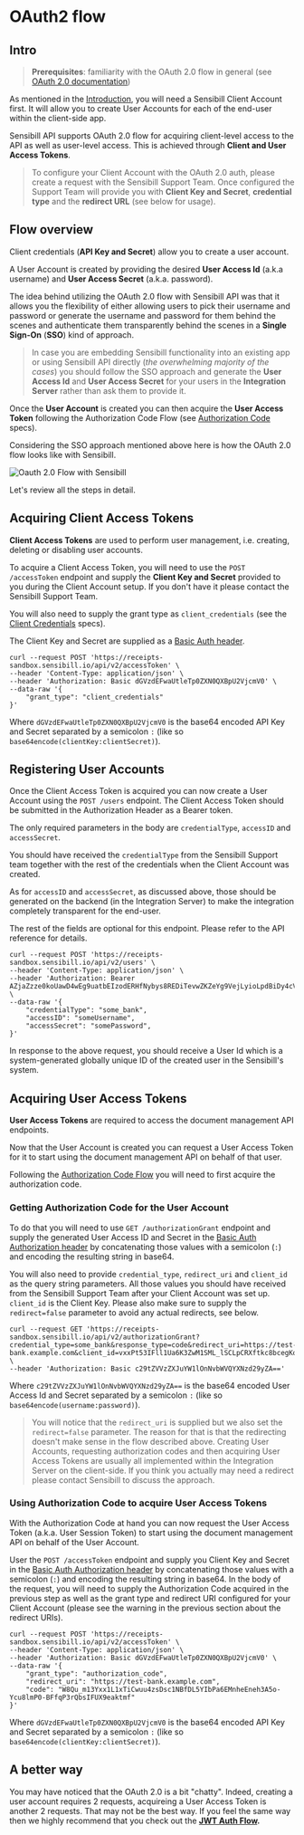 # OAuth2 flow

## Intro

> **Prerequisites**: familiarity with the OAuth 2.0 flow in general (see [OAuth 2.0 documentation](https://oauth.net/2/))

As mentioned in the [Introduction](./Introduction.md), you will need a Sensibill Client Account first. It will allow you to create User Accounts for each of the end-user within the client-side app.

Sensibill API supports OAuth 2.0 flow for acquiring client-level access to the API as well as user-level access. This is achieved through **Client and User Access Tokens**.

> To configure your Client Account with the OAuth 2.0 auth, please create a request with the Sensibill Support Team. Once configured the Support Team will provide you with **Client Key and Secret**, **credential type** and the **redirect URL** (see below for usage).

## Flow overview

Client credentials (**API Key and Secret**) allow you to create a user account. 

A User Account is created by providing the desired **User Access Id** (a.k.a username) and **User Access Secret** (a.k.a. password). 

The idea behind utilizing the OAuth 2.0 flow with Sensibill API was that it allows you the flexibility of either allowing users to pick their username and password or generate the username and password for them behind the scenes and authenticate them transparently behind the scenes in a **Single Sign-On** (**SSO**) kind of approach. 

<!--theme: warning-->
> In case you are embedding Sensibill functionality into an existing app or using Sensibill API directly (*the overwhelming majority of the cases*) you should follow the SSO approach and generate the **User Access Id** and **User Access Secret** for your users in the **Integration Server** rather than ask them to provide it.

Once the **User Account** is created you can then acquire the **User Access Token** following the Authorization Code Flow (see [Authorization Code](https://datatracker.ietf.org/doc/html/rfc6749#section-1.3.1) specs).

Considering the SSO approach mentioned above here is how the OAuth 2.0 flow looks like with Sensibill.

![Oauth 2.0 Flow with Sensibill](https://github.com/getsensibill/documents-docs/raw/main/assets/images/oauth2-flow.png 'Oauth 2.0 Flow with Sensibill')

Let's review all the steps in detail.

## Acquiring Client Access Tokens

**Client Access Tokens** are used to perform user management, i.e. creating, deleting or disabling user accounts. 

To acquire a Client Access Token, you will need to use the `POST /accessToken` endpoint and supply the **Client Key and Secret** provided to you during the Client Account setup. If you don't have it please contact the Sensibill Support Team.

You will also need to supply the grant type as `client_credentials` (see the [Client Credentials](https://oauth.net/2/grant-types/client-credentials/) specs).

The Client Key and Secret are supplied as a [Basic Auth header](https://en.wikipedia.org/wiki/Basic_access_authentication).

<!--
title: "Requesting Client Access Token using Basic Auth header"
-->
```curl
curl --request POST 'https://receipts-sandbox.sensibill.io/api/v2/accessToken' \
--header 'Content-Type: application/json' \
--header 'Authorization: Basic dGVzdEFwaUtleTp0ZXN0QXBpU2VjcmV0' \
--data-raw '{
	"grant_type": "client_credentials"
}'
```

Where `dGVzdEFwaUtleTp0ZXN0QXBpU2VjcmV0` is the base64 encoded API Key and Secret separated by a semicolon `:` (like so `base64encode(clientKey:clientSecret)`).

## Registering User Accounts

Once the Client Access Token is acquired you can now create a User Account using the `POST /users` endpoint. The Client Access Token should be submitted in the Authorization Header as a Bearer token.

The only required parameters in the body are `credentialType`, `accessID` and `accessSecret`.

You should have received the `credentialType` from the Sensibill Support team together with the rest of the credentials when the Client Account was created.

As for `accessID` and `accessSecret`, as discussed above, those should be generated on the backend (in the Integration Server) to make the integration completely transparent for the end-user. 

The rest of the fields are optional for this endpoint. Please refer to the API reference for details.

<!--
title: "Registering new User Account with generated User Access ID and Secret"
-->
```curl
curl --request POST 'https://receipts-sandbox.sensibill.io/api/v2/users' \
--header 'Content-Type: application/json' \
--header 'Authorization: Bearer AZjaZzze0koUawD4wEg9uatbEIzodERHfNybys8REDiTevwZKZeYg9VejLyioLpdBiDy4cVAfueMF4v0pg9Q' \
--data-raw '{
    "credentialType": "some_bank",
    "accessID": "someUsername",
    "accessSecret": "somePassword",
}'
```

In response to the above request, you should receive a User Id which is a system-generated globally unique ID of the created user in the Sensibill's system.

## Acquiring User Access Tokens

**User Access Tokens** are required to access the document management API endpoints.

Now that the User Account is created you can request a User Access Token for it to start using the document management API on behalf of that user.

Following the [Authorization Code Flow](https://datatracker.ietf.org/doc/html/rfc6749#section-1.3.1) you will need to first acquire the authorization code. 

### Getting Authorization Code for the User Account

To do that you will need to use `GET /authorizationGrant` endpoint and supply the generated User Access ID and Secret in the [Basic Auth Authorization header](https://en.wikipedia.org/wiki/Basic_access_authentication) by concatenating those values with a semicolon (`:`) and encoding the resulting string in base64. 

You will also need to provide `credential_type`, `redirect_uri` and `client_id` as the query string parameters. All those values you should have received from the Sensibill Support Team after your Client Account was set up. `client_id` is the Client Key. Please also make sure to supply the `redirect=false` parameter to avoid any actual redirects, see below.

<!--
title: "Requesting authorization code for the User Account"
-->
```curl
curl --request GET 'https://receipts-sandbox.sensibill.io/api/v2/authorizationGrant?credential_type=some_bank&response_type=code&redirect_uri=https://test-bank.example.com&client_id=vxxPt53IFll1Ua6K3ZwM1SML_lSCLpCRXftkc8bcegKo&redirect=false' \
--header 'Authorization: Basic c29tZVVzZXJuYW1lOnNvbWVQYXNzd29yZA=='
```

Where `c29tZVVzZXJuYW1lOnNvbWVQYXNzd29yZA==` is the base64 encoded User Access Id and Secret separated by a semicolon `:` (like so `base64encode(username:password)`).

<!--theme: warning-->
>You will notice that the `redirect_uri` is supplied but we also set the `redirect=false` parameter. The reason for that is that the redirecting doesn't make sense in the flow described above. Creating User Accounts, requesting authorization codes and then acquiring User Access Tokens are usually all implemented within the Integration Server on the client-side. If you think you actually may need a redirect please contact Sensibill to discuss the approach.

### Using Authorization Code to acquire User Access Tokens

With the Authorization Code at hand you can now request the User Access Token (a.k.a. User Session Token) to start using the document management API on behalf of the User Account. 

User the `POST /accessToken` endpoint and supply you Client Key and Secret in the [Basic Auth Authorization header](https://en.wikipedia.org/wiki/Basic_access_authentication) by concatenating those values with a semicolon (`:`) and encoding the resulting string in base64. In the body of the request, you will need to supply the Authorization Code acquired in the previous step as well as the grant type and redirect URI configured for your Client Account (please see the warning in the previous section about the redirect URIs).

```curl
curl --request POST 'https://receipts-sandbox.sensibill.io/api/v2/accessToken' \
--header 'Content-Type: application/json' \
--header 'Authorization: Basic dGVzdEFwaUtleTp0ZXN0QXBpU2VjcmV0' \
--data-raw '{
	"grant_type": "authorization_code",
	"redirect_uri": "https://test-bank.example.com",
	"code": "W8Qu_m13Yxx1L1xTiCwuu4zsDsc1NBfDL5YIbPa6EMnheEneh3A5o-Ycu8lmP0-BFfqP3rQbsIFUX9eaktmf"
}'
```

Where `dGVzdEFwaUtleTp0ZXN0QXBpU2VjcmV0` is the base64 encoded API Key and Secret separated by a semicolon `:` (like so `base64encode(clientKey:clientSecret)`).

## A better way

You may have noticed that the OAuth 2.0 is a bit "chatty". Indeed, creating a user account requires 2 requests, acquireing a User Access Token is another 2 requests. That may not be the best way. If you feel the same way then we highly recommend that you check out the **[JWT Auth Flow](./JWT-Authentication-Flow.md).**




